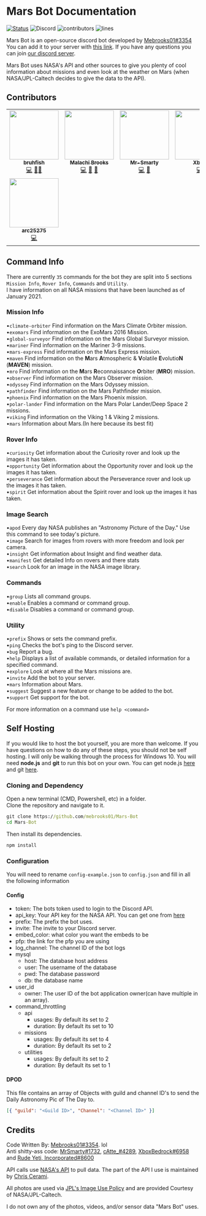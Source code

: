 # Mars Bot Documentation

[![Status](https://top.gg/api/widget/status/760605516384305224.svg)](https://top.gg/bot/760605516384305224) ![Discord](https://img.shields.io/discord/760662877563650048?label=Discord) ![contributors](https://img.shields.io/github/all-contributors/mebrooks01/Mars-Bot?label=contributors) ![lines](https://img.shields.io/tokei/lines/github/mebrooks01/Mars-Bot)

Mars Bot is an open-source discord bot developed by [Mebrooks01#3354](https://github.com/mebrooks01)\
You can add it to your server with [this link](https://discord.com/oauth2/authorize?client_id=760605516384305224&scope=bot&permissions=3288726593). If you have any questions you can join [our discord server](https://discord.gg/yKnBYJE).

Mars Bot uses NASA's API and other sources to give you plenty of cool information about missions and even look at the weather on Mars (when NASA/JPL-Caltech decides to give the data to the API).

## Contributors

<!-- ALL-CONTRIBUTORS-LIST:START - Do not remove or modify this section -->
<!-- prettier-ignore-start -->
<!-- markdownlint-disable -->
<table>
  <tr>
    <td align="center"><a href="https://github.com/mebrooks01"><img src="https://avatars.githubusercontent.com/u/74862054?v=4?s=128" width="128px;" alt=""/><br /><sub><b>bruhfish</b></sub></a><br /><a href="https://github.com/bruhfish/Mars-Bot/commits?author=bruhfish" title="Code">💻</a> <a href="#projectManagement-mebrooks01" title="Project Management">📆</a><a href="https://github.com/bruhfish/Mars-Bot/commits?author=bruhfish" title="Documentation">📖</a></td>
    <td align="center"><a href="https://github.com/mebrooks01"><img src="https://avatars.githubusercontent.com/u/39204478?v=4?s=128" width="128px;" alt=""/><br /><sub><b>Malachi Brooks</b></sub></a><br /><a href="https://github.com/mebrooks01/Mars-Bot/commits?author=mebrooks01" title="Code">💻</a> <a href="#projectManagement-mebrooks01" title="Project Management">📆</a> <a href="https://github.com/mebrooks01/Mars-Bot/commits?author=mebrooks01" title="Documentation">📖</a></td>
    <td align="center"><a href="https://github.com/Mr-Smarty"><img src="https://avatars.githubusercontent.com/u/69656599?v=4?s=128" width="128px;" alt=""/><br /><sub><b>Mr-Smarty</b></sub></a><br /><a href="https://github.com/mebrooks01/Mars-Bot/commits?author=Mr-Smarty" title="Code">💻</a> <a href="https://github.com/mebrooks01/Mars-Bot/commits?author=Mr-Smarty" title="Documentation">📖</a></td>
    <td align="center"><a href="https://github.com/XboxBedrock"><img src="https://avatars.githubusercontent.com/u/68715625?v=4?s=128" width="128px;" alt=""/><br /><sub><b>Xbox</b></sub></a><br /><a href="https://github.com/mebrooks01/Mars-Bot/commits?author=XboxBedrock" title="Code">💻</a></td>
    <td align="center"><a href="https://github.com/rudeyeti"><img src="https://avatars.githubusercontent.com/u/67293473?v=4?s=128" width="128px;" alt=""/><br /><sub><b>Rude Yeti</b></sub></a><br /><a href="https://github.com/mebrooks01/Mars-Bot/commits?author=rudeyeti" title="Code">💻</a></td>
    <td align="center"><a href="https://github.com/vaporrrr"><img src="https://avatars.githubusercontent.com/u/74574116?v=4?s=128" width="128px;" alt=""/><br /><sub><b>VapoR</b></sub></a><br /><a href="https://github.com/mebrooks01/Mars-Bot/commits?author=Vaporrrr" title="Code">💻</a></td>
    <td align="center"><a href="https://github.com/cAttte"><img src="https://avatars.githubusercontent.com/u/26514199?v=4?s=128" width="128px;" alt=""/><br /><sub><b>cattte</b></sub></a><br /><a href="https://github.com/mebrooks01/Mars-Bot/commits?author=cattte" title="Code">💻</a></td>
  </tr>
  <tr>
    <td align="center"><a href="https://github.com/arc25275"><img src="https://avatars.githubusercontent.com/u/55003876?v=4?s=128" width="128px;" alt=""/><br /><sub><b>arc25275</b></sub></a><br /><a href="https://github.com/mebrooks01/Mars-Bot/commits?author=arc25275" title="Code">💻</a></td>
  </tr>
</table>

<!-- markdownlint-restore -->
<!-- prettier-ignore-end -->

<!-- ALL-CONTRIBUTORS-LIST:END -->

## Command Info

There are currently `35` commands for the bot they are split into 5 sections `Mission Info`, `Rover Info`, `Commands` and `Utility`.\
I have information on all NASA missions that have been launched as of January 2021.

### Mission Info

•`climate-orbiter` Find information on the Mars Climate Orbiter mission.\
•`exomars` Find information on the ExoMars 2016 Mission.\
•`global-surveyor` Find information on the Mars Global Surveyor mission.\
•`mariner` Find information on the Mariner 3-9 missions.\
•`mars-express` Find information on the Mars Express mission.\
•`maven` Find information on the **M**ars **A**tmospheric & **V**olatile **E**volutio**N** (**MAVEN**) mission.\
•`mro` Find information on the **M**ars **R**econnaissance **O**rbiter (**MRO**) mission.\
•`observer` Find information on the Mars Observer mission.\
•`odyssey` Find information on the Mars Odyssey mission.\
•`pathfinder` Find information on the Mars Pathfinder mission.\
•`phoenix` Find information on the Mars Phoenix mission.\
•`polar-lander` Find information on the Mars Polar Lander/Deep Space 2 missions.\
•`viking` Find information on the Viking 1 & Viking 2 missions.\
•`mars` Information about Mars.(In here because its best fit)

### Rover Info

•`curiosity` Get information about the Curiosity rover and look up the images it has taken.\
•`opportunity` Get information about the Opportunity rover and look up the images it has taken.\
•`perseverance` Get information about the Perseverance rover and look up the images it has taken.\
•`spirit` Get information about the Spirit rover and look up the images it has taken.

### Image Search

•`apod` Every day NASA publishes an "Astronomy Picture of the Day." Use this command to see today's picture.\
•`image` Search for images from rovers with more freedom and look per camera.\
•`insight` Get information about Insight and find weather data.\
•`manifest` Get detailed Info on rovers and there stats\
•`search` Look for an image in the NASA image library.

### Commands

•`group` Lists all command groups.\
•`enable` Enables a command or command group.\
•`disable` Disables a command or command group.

### Utility

•`prefix` Shows or sets the command prefix.\
•`ping` Checks the bot's ping to the Discord server.\
•`bug` Report a bug.\
•`help` Displays a list of available commands, or detailed information for a specified command.\
•`explore` Look at where all the Mars missions are.\
•`invite` Add the bot to your server.\
•`mars` Information about Mars.\
•`suggest` Suggest a new feature or change to be added to the bot.\
•`support` Get support for the bot.

For more information on a command use `help <command>`

## Self Hosting

If you would like to host the bot yourself, you are more than welcome. If you have questions on how to do any of these steps, you should not be self hosting. I will only be walking through the process for Windows 10. You will need **node.js** and **git** to run this bot on your own. You can get node.js [here](https://nodejs.org/en/download/) and git [here](https://git-scm.com/download/win).

### Cloning and Dependency

Open a new terminal (CMD, Powershell, etc) in a folder.\
Clone the repository and navigate to it.

```cmd
git clone https://github.com/mebrooks01/Mars-Bot
cd Mars-Bot
```

Then install its dependencies.

```cmd
npm install
```

### Configuration

You will need to rename `config-example.json` to `config.json` and fill in all the following information

#### Config

- token: The bots token used to login to the Discord API.
- api_key: Your API key for the NASA API. You can get one from [here](https://api.nasa.gov/)
- prefix: The prefix the bot uses.
- invite: The invite to your Discord server.
- embed_color: what color you want the embeds to be
- pfp: the link for the pfp you are using
- log_channel: The channel ID of the bot logs
- mysql
  - host: The database host address
  - user: The username of the database
  - pwd: The database password
  - db: the database name
- user_id
  - owner: The user ID of the bot application owner(can have multiple in an array).
- command_throttling
  - api
    - usages: By default its set to 2
    - duration: By default its set to 10
  - missions
    - usages: By default its set to 4
    - duration: By default its set to 2
  - utilities
    - usages: By default its set to 2
    - duration: By default its set to 1

#### DPOD

This file contains an array of Objects with guild and channel ID's to send the Daily Astronomy Pic of The Day to.

```json
[{ "guild": "<Guild ID>", "Channel": "<Channel ID>" }]
```

## Credits

Code Written By: [Mebrooks01#3354](https://github.com/mebrooks01). lol\
Anti shitty-ass code: [MrSmarty#1732](https://github.com/Mr-Smarty), [cAtte\_#4289](https://github.com/cAttte), [XboxBedrock#6958](https://github.com/XboxBedrock) and [Rude Yeti, Incorporated#8600](https://github.com/rudeyeti)

API calls use [NASA's API](https://api.nasa.gov/) to pull data. The part of the API I use is maintained by [Chris Cerami](https://github.com/chrisccerami/mars-photo-api).

All photos are used via [JPL's Image Use Policy](https://www.jpl.nasa.gov/jpl-image-use-policy/) and are provided Courtesy of NASA/JPL-Caltech.

I do not own any of the photos, videos, and/or sensor data "Mars Bot" uses.

